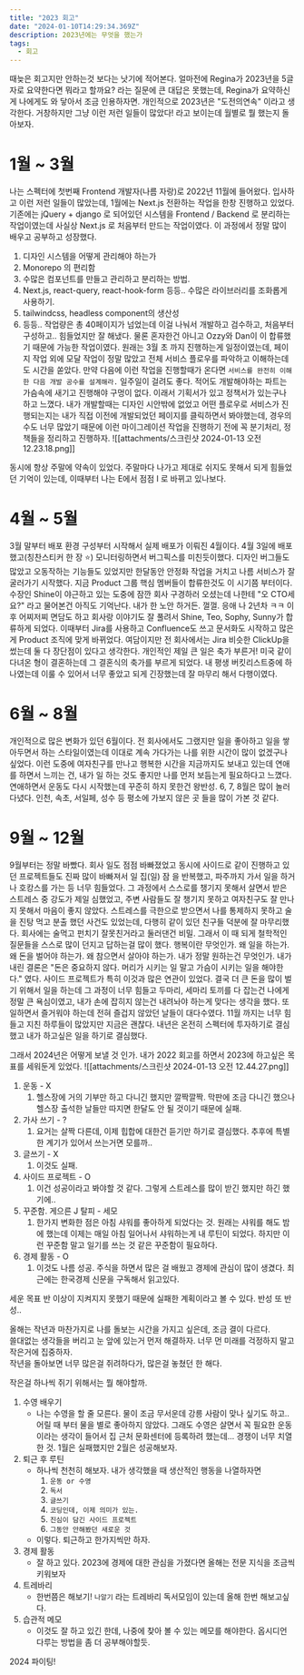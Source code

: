 ```yaml
---
title: "2023 회고"
date: "2024-01-10T14:29:34.369Z"
description: 2023년에는 무엇을 했는가
tags:
  - 회고
---
```


때늦은 회고지만 안하는것 보다는 낫기에 적어본다.
얼마전에 Regina가 2023년을 5글자로 요약한다면 뭐라고 할까요? 라는 질문에 큰 대답은 못했는데, Regina가 요약하신게 나에게도 와 닿아서 조금 인용하자면.
개인적으로 2023년은 "도전의연속" 이라고 생각한다. 거창하지만 그냥 이런 저런 일들이 많았다! 라고 보이는데 월별로 뭘 했는지 돌아보자.

# 1월 ~ 3월

나는 스펙터에 첫번째 Frontend 개발자(나름 자랑)로 2022년 11월에 들어왔다.
입사하고 이런 저런 일들이 많았는데, 1월에는 Next.js 전환하는 작업을 한창 진행하고 있었다.
기존에는 jQuery + django 로 되어있던 시스템을 Frontend / Backend 로 분리하는 작업이였는데 사실상 Next.js 로 처음부터 만드는 작업이였다.
이 과정에서 정말 많이 배우고 공부하고 성장했다. 

1. 디자인 시스템을 어떻게 관리해야 하는가 
2. Monorepo 의 편리함
3. 수많은 컴포넌트를 만들고 관리하고 분리하는 방법.
4. Next.js, react-query, react-hook-form 등등.. 수많은 라이브러리를 조화롭게 사용하기.
5. tailwindcss, headless component의 생산성
6. 등등..
   작업량은 총 40페이지가 넘었는데 이걸 나눠서 개발하고 검수하고, 처음부터 구성하고.. 힘들었지만 잘 해냈다.
   물론 혼자한건 아니고 Ozzy와 Dan이 이 합류했기 때문에 가능한 작업이였다.
   원래는 3월 초 까지 진행하는게 일정이였는데, 페이지 작업 외에 모달 작업이 정말 많았고 전체 서비스 플로우를 파악하고 이해하는데도 시간을 쏟았다. 만약 다음에 이런 작업을 진행할때가 온다면 `서비스를 완전히 이해한 다음 개발 공수를 설계해라.` 일주일이 걸려도 좋다. 적어도 개발해야하는 파트는 가슴속에 새기고 진행해야 구멍이 없다. 이래서 기획서가 있고 정책서가 있는구나 하고 느꼈다. 내가 개발할때는 디자인 시안밖에 없었고 어떤 플로우로 서비스가 진행되는지는 내가 직접 이전에 개발되었던 페이지를 클릭하면서 봐야했는데, 경우의수도 너무 많았기 때문에 이런 마이그레이션 작업을 진행하기 전에 꼭 분기처리, 정책들을 정리하고 진행하자.
![[attachments/스크린샷 2024-01-13 오전 12.23.18.png]]

동시에 항상 주말에 약속이 있었다. 주말마다 나가고 제대로 쉬지도 못해서 되게 힘들었던 기억이 있는데, 이때부터 나는  E에서 점점 I 로 바뀌고 있나보다. 

# 4월 ~ 5월

3월 말부터 배포 환경 구성부터 시작해서 실제 배포가 이뤄진 4월이다.
4월 3일에 배포했고(칭찬스티커 한 장 ⭐️) 모니터링하면서 버그픽스를 미친듯이했다. 디자인 버그들도 많았고 오동작하는 기능들도 있었지만 한달동안 안정화 작업을 거치고 나름 서비스가 잘 굴러가기 시작했다.
지금 Product 그룹 핵심 멤버들이 합류한것도 이 시기쯤 부터이다. 수장인 Shine이 야근하고 있는 도중에 잠깐 회사 구경하러 오셨는데 나한테 "오 CTO세요?" 라고 물어본건 아직도 기억난다. 내가 한 노안 하거든. 껄껄. 응애 나 2년차 ㅋㅋ
이후 어찌저찌 면담도 하고 회사랑 이야기도 잘 풀려서 Shine, Teo, Sophy, Sunny가 합류하게 되었다. 이때부터 Jira를 사용하고 Confluence도 쓰고 문서화도 시작하고 많은게 Product 조직에 맞게 바뀌었다. 여담이지만 전 회사에서는 Jira 비슷한 ClickUp을 썼는데 둘 다 장단점이 있다고 생각한다.
개인적인 제일 큰 일은 축가 부른거!
미국 같이 다녀온 형이 결혼하는데 그 결혼식의 축가를 부르게 되었다. 내 평생 버킷리스트중에 하나였는데 이룰 수 있어서 너무 좋았고 되게 긴장했는데 잘 마무리 해서 다행이였다.

# 6월 ~ 8월
개인적으로 많은 변화가 있던 6월이다.
전 회사에서도 그랬지만 일을 좋아하고 일을 쌓아두면서 하는 스타일이였는데 이대로 계속 가다가는 나를 위한 시간이 많이 없겠구나 싶었다.
이런 도중에 여자친구를 만나고 행복한 시간을 지금까지도 보내고 있는데 연애를 하면서 느끼는 건, 내가 일 하는 것도 좋지만 나를 먼저 보듬는게 필요하다고 느꼈다. 연애하면서 운동도 다시 시작했는데 꾸준히 하지 못한건 왕반성. 6, 7, 8월은 많이 놀러다녔다. 인천, 속초, 서일페, 성수 등 평소에 가보지 않은 곳 들을 많이 가본 것 같다.

# 9월 ~ 12월
9월부터는 정말 바빴다. 회사 일도 점점 바빠졌었고 동시에 사이드로 같이 진행하고 있던 프로젝트들도 진짜 많이 바빠져서 일 집(일) 잠 을 반복했고, 파주까지 가서 일을 하거나 호캉스를 가는 등 너무 힘들었다. 그 과정에서 스스로를 챙기지 못해서 살면서 받은 스트레스 중 강도가 제일 심했었고, 주변 사람들도 잘 챙기지 못하고 여자친구도 잘 만나지 못해서 마음이 좋지 않았다. 
스트레스를 극한으로 받으면서 나를 통제하지 못하고 술을 진탕 먹고 분출 했던 사건도 있었는데, 다행히 같이 있던 친구들 덕분에 잘 마무리했다. 회사에는 술먹고 펀치기 잘못친거라고 둘러댄건 비밀.
그래서 이 때 되게 철학적인 질문들을 스스로 많이 던지고 답하는걸 많이 했다.
행복이란 무엇인가. 왜 일을 하는가. 왜 돈을 벌어야 하는가.
왜 참으면서 살아야 하는가. 내가 정말 원하는건 무엇인가.
내가 내린 결론은 "돈은 중요하지 않다. 머리가 시키는 일 말고 가슴이 시키는 일을 해야한다." 였다.
사이드 프로젝트가 특히 이것과 많은 연관이 있었다. 결국 더 큰 돈을 많이 벌기 위해서 일을 하는데 그 과정이 너무 힘들고 두마리, 세마리 토끼를 다 잡는건 나에게 정말 큰 욕심이였고, 내가 손에 잡히지 않는건 내려놔야 하는게 맞다는 생각을 했다. 또 일하면서 즐거워야 하는데 전혀 즐겁지 않았던 날들이 대다수였다. 11월 까지는 너무 힘들고 지친 하루들이 많았지만 지금은 괜찮다. 내년은 온전히 스펙터에 투자하기로 결심했고 내가 하고싶은 일을 하기로 결심했다.

그래서 2024년은 어떻게 보낼 것 인가.
내가 2022 회고를 하면서 2023에 하고싶은 목표를 세워둔게 있었다.
![[attachments/스크린샷 2024-01-13 오전 12.44.27.png]]
1. 운동 - X
	1. 헬스장에 거의 기부만 하고 다니긴 했지만 깔짝깔짝. 막판에 조금 다니긴 했으나 헬스장 출석한 날들만 따지면 한달도 안 될 것이기 때문에 실패.
2. 가사 쓰기 - ?
	1. 요거는 살짝 다른데, 이제 힙합에 대한건 듣기만 하기로 결심했다. 추후에 특별한 계기가 있어서 쓰는거면 모를까..
3. 글쓰기 - X
	1. 이것도 실패.
4. 사이드 프로젝트 - O
	1. 이건 성공이라고 봐야할 것 같다. 그렇게 스트레스를 많이 받긴 했지만 하긴 했기에..
5. 꾸준함. 게으른 J 탈피 - 세모
	1. 한가지 변화한 점은 아침 샤워를 좋아하게 되었다는 것. 원래는 샤워를 해도 밤에 했는데 이제는 매일 아침 일어나서 샤워하는게 내 루틴이 되었다. 하지만 이런 꾸준함 말고 일기를 쓰는 것 같은 꾸준함이 필요하다.
6. 경제 활동 - O
	1. 이것도 나름 성공. 주식을 하면서 많은 걸 배웠고 경제에 관심이 많이 생겼다. 최근에는 한국경제 신문을 구독해서 읽고있다.

세운 목표 반 이상이 지켜지지 못했기 때문에 실패한 계획이라고 볼 수 있다.
반성 또 반성..

올해는 작년과 마찬가지로 나를 돌보는 시간을 가지고 싶은데, 조금 결이 다르다.  
쓸대없는 생각들을 버리고 눈 앞에 있는거 먼저 해결하자. 너무 먼 미래를 걱정하지 말고 작은거에 집중하자.  
작년을 돌아보면 너무 많은걸 쥐려하다가, 많은걸 놓쳤던 한 해다.

작은걸 하나씩 쥐기 위해서는 뭘 해야할까.

1.  수영 배우기
    -   나는 수영을 할 줄 모른다. 물이 조금 무서운데 강릉 사람이 맞나 싶기도 하고.. 어릴 때 부터 물을 별로 좋아하지 않았다. 그래도 수영은 살면서 꼭 필요한 운동이라는 생각이 들어서 집 근처 문화센터에 등록하려 했는데... 경쟁이 너무 치열한 것. 1월은 실패했지만 2월은 성공해보자.
2.  퇴근 후 루틴
    -   하나씩 천천히 해보자. 내가 생각했을 때 생산적인 행동을 나열하자면
        1.  `운동 or 수영`
        2.  `독서`
        3.  `글쓰기`
        4.  `코딩인데, 이제 의미가 있는.`
        5.  `진심이 담긴 사이드 프로젝트`
        6.  `그동안 안해봤던 새로운 것`
    -   이렇다. 퇴근하고 한가지씩만 하자.
3.  경제 활동
    -   잘 하고 있다. 2023에 경제에 대한 관심을 가졌다면 올해는 전문 지식을 조금씩 키워보자
4.  트레바리
    -   한번쯤은 해보기! `나알기` 라는 트레바리 독서모임이 있는데 올해 한번 해보고싶다.
5.  습관적 메모
    -   이것도 잘 하고 있긴 한데, 나중에 찾아 볼 수 있는 메모를 해야한다. 옵시디언 다루는 방법을 좀 더 공부해야할듯.

2024 파이팅!